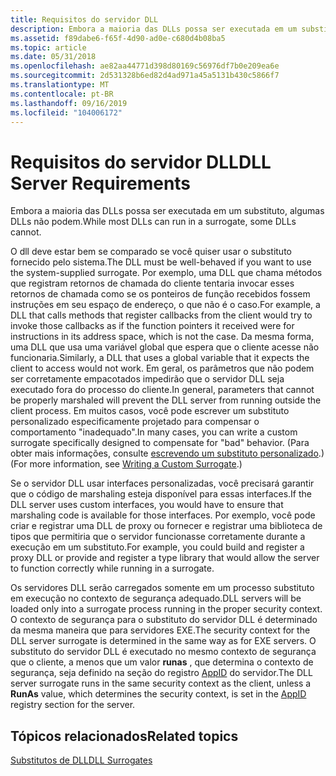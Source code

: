 ```yaml
---
title: Requisitos do servidor DLL
description: Embora a maioria das DLLs possa ser executada em um substituto, algumas DLLs não podem.
ms.assetid: f89dabe6-f65f-4d90-ad0e-c680d4b08ba5
ms.topic: article
ms.date: 05/31/2018
ms.openlocfilehash: ae82aa44771d398d80169c56976df7b0e209ea6e
ms.sourcegitcommit: 2d531328b6ed82d4ad971a45a5131b430c5866f7
ms.translationtype: MT
ms.contentlocale: pt-BR
ms.lasthandoff: 09/16/2019
ms.locfileid: "104006172"
---
```

# <a name="dll-server-requirements"></a><span data-ttu-id="d65bc-103">Requisitos do servidor DLL</span><span class="sxs-lookup"><span data-stu-id="d65bc-103">DLL Server Requirements</span></span>

<span data-ttu-id="d65bc-104">Embora a maioria das DLLs possa ser executada em um substituto, algumas DLLs não podem.</span><span class="sxs-lookup"><span data-stu-id="d65bc-104">While most DLLs can run in a surrogate, some DLLs cannot.</span></span>

<span data-ttu-id="d65bc-105">O dll deve estar bem se comparado se você quiser usar o substituto fornecido pelo sistema.</span><span class="sxs-lookup"><span data-stu-id="d65bc-105">The DLL must be well-behaved if you want to use the system-supplied surrogate.</span></span> <span data-ttu-id="d65bc-106">Por exemplo, uma DLL que chama métodos que registram retornos de chamada do cliente tentaria invocar esses retornos de chamada como se os ponteiros de função recebidos fossem instruções em seu espaço de endereço, o que não é o caso.</span><span class="sxs-lookup"><span data-stu-id="d65bc-106">For example, a DLL that calls methods that register callbacks from the client would try to invoke those callbacks as if the function pointers it received were for instructions in its address space, which is not the case.</span></span> <span data-ttu-id="d65bc-107">Da mesma forma, uma DLL que usa uma variável global que espera que o cliente acesse não funcionaria.</span><span class="sxs-lookup"><span data-stu-id="d65bc-107">Similarly, a DLL that uses a global variable that it expects the client to access would not work.</span></span> <span data-ttu-id="d65bc-108">Em geral, os parâmetros que não podem ser corretamente empacotados impedirão que o servidor DLL seja executado fora do processo do cliente.</span><span class="sxs-lookup"><span data-stu-id="d65bc-108">In general, parameters that cannot be properly marshaled will prevent the DLL server from running outside the client process.</span></span> <span data-ttu-id="d65bc-109">Em muitos casos, você pode escrever um substituto personalizado especificamente projetado para compensar o comportamento "inadequado".</span><span class="sxs-lookup"><span data-stu-id="d65bc-109">In many cases, you can write a custom surrogate specifically designed to compensate for "bad" behavior.</span></span> <span data-ttu-id="d65bc-110">(Para obter mais informações, consulte [escrevendo um substituto personalizado](writing-a-custom-surrogate.md).)</span><span class="sxs-lookup"><span data-stu-id="d65bc-110">(For more information, see [Writing a Custom Surrogate](writing-a-custom-surrogate.md).)</span></span>

<span data-ttu-id="d65bc-111">Se o servidor DLL usar interfaces personalizadas, você precisará garantir que o código de marshaling esteja disponível para essas interfaces.</span><span class="sxs-lookup"><span data-stu-id="d65bc-111">If the DLL server uses custom interfaces, you would have to ensure that marshaling code is available for those interfaces.</span></span> <span data-ttu-id="d65bc-112">Por exemplo, você pode criar e registrar uma DLL de proxy ou fornecer e registrar uma biblioteca de tipos que permitiria que o servidor funcionasse corretamente durante a execução em um substituto.</span><span class="sxs-lookup"><span data-stu-id="d65bc-112">For example, you could build and register a proxy DLL or provide and register a type library that would allow the server to function correctly while running in a surrogate.</span></span>

<span data-ttu-id="d65bc-113">Os servidores DLL serão carregados somente em um processo substituto em execução no contexto de segurança adequado.</span><span class="sxs-lookup"><span data-stu-id="d65bc-113">DLL servers will be loaded only into a surrogate process running in the proper security context.</span></span> <span data-ttu-id="d65bc-114">O contexto de segurança para o substituto do servidor DLL é determinado da mesma maneira que para servidores EXE.</span><span class="sxs-lookup"><span data-stu-id="d65bc-114">The security context for the DLL server surrogate is determined in the same way as for EXE servers.</span></span> <span data-ttu-id="d65bc-115">O substituto do servidor DLL é executado no mesmo contexto de segurança que o cliente, a menos que um valor **runas** , que determina o contexto de segurança, seja definido na seção do registro [AppID](appid-clsid.md) do servidor.</span><span class="sxs-lookup"><span data-stu-id="d65bc-115">The DLL server surrogate runs in the same security context as the client, unless a **RunAs** value, which determines the security context, is set in the [AppID](appid-clsid.md) registry section for the server.</span></span>

## <a name="related-topics"></a><span data-ttu-id="d65bc-116">Tópicos relacionados</span><span class="sxs-lookup"><span data-stu-id="d65bc-116">Related topics</span></span>

<dl> <dt>

[<span data-ttu-id="d65bc-117">Substitutos de DLL</span><span class="sxs-lookup"><span data-stu-id="d65bc-117">DLL Surrogates</span></span>](dll-surrogates.md)
</dt> </dl>

 

 




